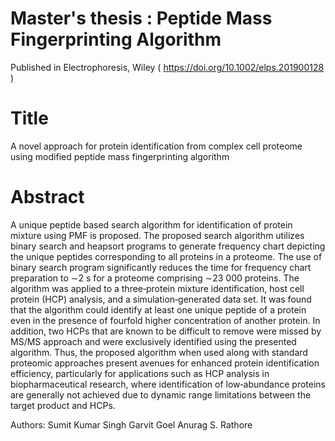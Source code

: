 # Master's thesis : Peptide Mass Fingerprinting Algorithm

Published in Electrophoresis, Wiley ( https://doi.org/10.1002/elps.201900128 )

# Title

A novel approach for protein identification from complex cell proteome using modified peptide mass fingerprinting algorithm

# Abstract
      
A unique peptide based search algorithm for identification of protein mixture using PMF is proposed. The proposed search algorithm utilizes binary search and heapsort programs to generate frequency chart depicting the unique peptides corresponding to all proteins in a proteome. The use of binary search program significantly reduces the time for frequency chart preparation to ∼2 s for a proteome comprising ∼23 000 proteins. The algorithm was applied to a three‐protein mixture identification, host cell protein (HCP) analysis, and a simulation‐generated data set. It was found that the algorithm could identify at least one unique peptide of a protein even in the presence of fourfold higher concentration of another protein. In addition, two HCPs that are known to be difficult to remove were missed by MS/MS approach and were exclusively identified using the presented algorithm. Thus, the proposed algorithm when used along with standard proteomic approaches present avenues for enhanced protein identification efficiency, particularly for applications such as HCP analysis in biopharmaceutical research, where identification of low‐abundance proteins are generally not achieved due to dynamic range limitations between the target product and HCPs.

Authors: Sumit Kumar Singh  Garvit Goel  Anurag S. Rathore
